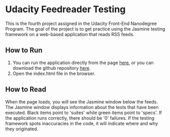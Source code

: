 # Udacity Feedreader Testing
This is the fourth project assigned in the Udacity Front-End Nanodegree Program. The goal of the project is to get practice using the Jasmine testing framework on a web-based application that reads RSS feeds.

## How to Run
1. You can run the application directly from the page [here](https://github.com/ksirgey/udacity-feedreader-testing), or you can download the github repository [here](https://github.com/ksirgey/udacity-feedreader-testing.git). 
2. Open the index.html file in the browser.

## How to Read
When the page loads, you will see the Jasmine window below the feeds. The Jasmine window displays information about the tests that have been executed. Black items point to 'suites' while green items point to 'specs'. If the application runs correctly, there should be '0' failures. If the testing framework spots inaccuracies in the code, it will indicate where and why they originated.
